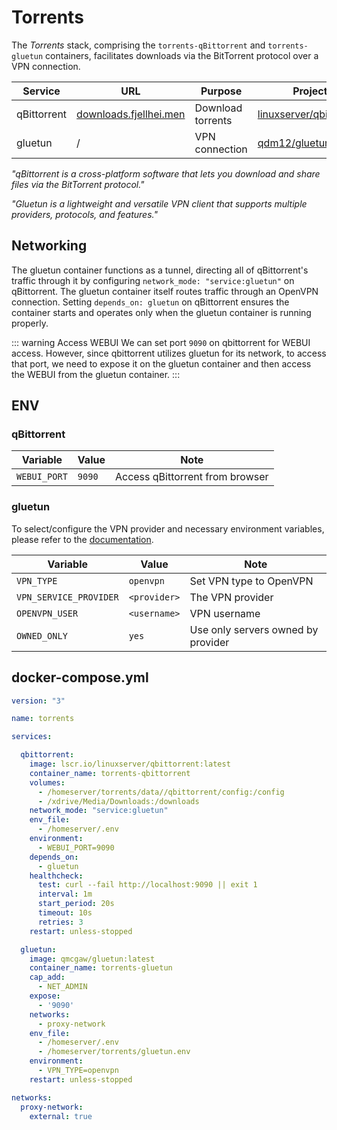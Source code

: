 # Torrents

The *Torrents* stack, comprising the `torrents-qBittorrent` and `torrents-gluetun` containers, facilitates downloads via the BitTorrent protocol over a VPN connection.

| Service | URL | Purpose | Project |
|---------|-----|-------- |---------|
| qBittorrent | [downloads.fjellhei.men](https://downloads.fjellhei.men/) | Download torrents | [linuxserver/qbittorrent](https://docs.linuxserver.io/images/docker-qbittorrent/) |
| gluetun     | / | VPN connection | [qdm12/gluetun](https://github.com/qdm12/gluetun) |

*"qBittorrent is a cross-platform software that lets you download and share files via the BitTorrent protocol."*

*"Gluetun is a lightweight and versatile VPN client that supports multiple providers, protocols, and features."*

## Networking
The gluetun container functions as a tunnel, directing all of qBittorrent's traffic through it by configuring `network_mode: "service:gluetun"` on qBittorrent. The gluetun container itself routes traffic through an OpenVPN connection. Setting `depends_on: gluetun` on qBittorrent ensures the container starts and operates only when the gluetun container is running properly.

::: warning Access WEBUI
We can set port `9090` on qbittorrent for WEBUI access. However, since qbittorrent utilizes gluetun for its network, to access that port, we need to expose it on the gluetun container and then access the WEBUI from the gluetun container.
:::

## ENV
### qBittorrent
| Variable     | Value  | Note                            |
|--------------|--------|---------------------------------|
| `WEBUI_PORT` | `9090` | Access qBittorrent from browser |

### gluetun
To select/configure the VPN provider and necessary environment variables, please refer to the [documentation](https://github.com/qdm12/gluetun-wiki/tree/main/setup/providers).

| Variable               | Value        | Note                               |
|------------------------|--------------|------------------------------------|
| `VPN_TYPE`             | `openvpn`    | Set VPN type to OpenVPN            |
| `VPN_SERVICE_PROVIDER` | `<provider>` | The VPN provider                   |
| `OPENVPN_USER`         | `<username>` | VPN username                       |
| `OWNED_ONLY`           | `yes`        | Use only servers owned by provider |

## docker-compose.yml
```yml
version: "3"

name: torrents

services:

  qbittorrent:
    image: lscr.io/linuxserver/qbittorrent:latest
    container_name: torrents-qbittorrent
    volumes:
      - /homeserver/torrents/data//qbittorrent/config:/config
      - /xdrive/Media/Downloads:/downloads
    network_mode: "service:gluetun"
    env_file:
      - /homeserver/.env
    environment:
      - WEBUI_PORT=9090
    depends_on:
      - gluetun
    healthcheck:
      test: curl --fail http://localhost:9090 || exit 1
      interval: 1m
      start_period: 20s
      timeout: 10s
      retries: 3
    restart: unless-stopped

  gluetun:
    image: qmcgaw/gluetun:latest
    container_name: torrents-gluetun
    cap_add:
      - NET_ADMIN
    expose:
      - '9090'
    networks:
      - proxy-network
    env_file:
      - /homeserver/.env
      - /homeserver/torrents/gluetun.env
    environment:
      - VPN_TYPE=openvpn
    restart: unless-stopped

networks:
  proxy-network:
    external: true
```
